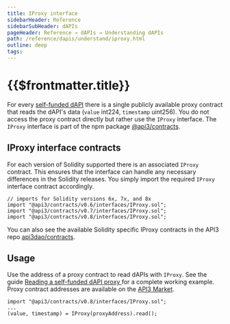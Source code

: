 ```yaml
---
title: IProxy interface
sidebarHeader: Reference
sidebarSubHeader: dAPIs
pageHeader: Reference → dAPIs → Understanding dAPIs
path: /reference/dapis/understand/iproxy.html
outline: deep
tags:
---
```


<PageHeader/>

<SearchHighlight/>

<FlexStartTag/>

# {{$frontmatter.title}}

For every
[self-funded dAPI](/reference/dapis/understand/index.md#self-funded-dapis) there
is a single publicly available proxy contract that reads the dAPI's data
(`value` int224, `timestamp` uint256). You do not access the proxy contract
directly but rather use the `IProxy` interface. The `IProxy` interface is part
of the npm package
[@api3/contracts](https://www.npmjs.com/package/@api3/contracts).

## IProxy interface contracts

For each version of Solidity supported there is an associated `IProxy` contract.
This ensures that the interface can handle any necessary differences in the
Solidity releases. You simply import the required `IProxy` interface contract
accordingly.

```solidity
// imports for Solidity versions 6x, 7x, and 8x
import "@api3/contracts/v0.6/interfaces/IProxy.sol";
import "@api3/contracts/v0.7/interfaces/IProxy.sol";
import "@api3/contracts/v0.8/interfaces/IProxy.sol";
```

You can also see the available Solidity specific IProxy contracts in the API3
repo
[api3dao/contracts](https://github.com/api3dao/contracts/tree/main/contracts).

## Usage

Use the address of a proxy contract to read dAPIs with `IProxy`. See the guide
[Reading a self-funded dAPI proxy ](/guides/dapis/read-a-dapi/) for a complete
working example. Proxy contract addresses are available on the
[API3 Market](https://market.api3.org).

```
import "@api3/contracts/v0.8/interfaces/IProxy.sol";
...
(value, timestamp) = IProxy(proxyAddress).read();

```

<FlexEndTag/>
